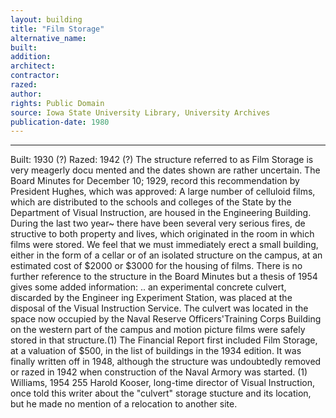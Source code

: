 ```yaml
---
layout: building
title: "Film Storage"
alternative_name: 
built: 
addition:
architect: 
contractor: 
razed: 
author:
rights: Public Domain
source: Iowa State University Library, University Archives
publication-date: 1980 
---
```

---

Built: 1930 (?) Razed: 1942 (?) 
The structure referred to as Film Storage is very meagerly docu mented and the dates shown are rather uncertain. 
The Board Minutes for December 10; 1929, record this recommendation by President Hughes, which was approved: 
A large number of celluloid films, which are distributed to the schools and colleges of the State by the Department of Visual Instruction, are housed in the Engineering Building. During the last two year~ there have been several very serious fires, de structive to both property and lives, which originated in the room in which films were stored. We feel that we must immediately erect a small building, either in the form of a cellar or of an isolated structure on the campus, at an estimated cost of $2000 or $3000 for the housing of films. 
There is no further reference to the structure in the Board Minutes but a thesis of 1954 gives some added information: 
..  an experimental concrete culvert, discarded by the Engineer ing Experiment Station, was placed at the disposal of the Visual Instruction Service. The culvert was located in the space now occupied by the Naval Reserve Officers'Training Corps Building on the western part of the campus and motion picture films were safely stored in that structure.(1) 
The Financial Report first included Film Storage, at a valuation of $500, in the list of buildings in the 1934 edition. It was finally written off in 1948, although the structure was undoubtedly removed or razed in 1942 when construction of the Naval Armory was started. 
(1) Williams, 1954 
255 
Harold Kooser, long-time director of Visual Instruction, once told this writer about the "culvert" storage stucture and its location, but he made no mention of a relocation to another site.